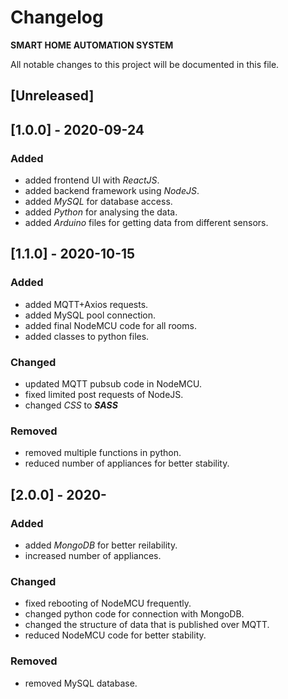 # Changelog

**SMART HOME AUTOMATION SYSTEM**

All notable changes to this project will be documented in this file.

## [Unreleased]

## [1.0.0] - 2020-09-24
 
### Added
- added frontend UI with *ReactJS*.
- added backend framework using *NodeJS*.
- added *MySQL* for database access.
- added *Python* for analysing the data.
- added *Arduino* files for getting data from different sensors.


## [1.1.0] - 2020-10-15

### Added
- added MQTT+Axios requests.
- added MySQL pool connection.
- added final NodeMCU code for all rooms.
- added classes to python files.

### Changed
- updated MQTT pubsub code in NodeMCU.
- fixed limited post requests of NodeJS.
- changed *CSS* to **_SASS_**

### Removed
- removed multiple functions in python.
- reduced number of appliances for better stability.

## [2.0.0] - 2020-

### Added
- added *MongoDB* for better reilability.
- increased number of appliances.

### Changed
- fixed rebooting of NodeMCU frequently.
- changed python code for connection with MongoDB.
- changed the structure of data that is published over MQTT.
- reduced NodeMCU code for better stability.

### Removed
- removed MySQL database.
